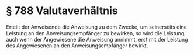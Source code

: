 # § 788 Valutaverhältnis
Erteilt der Anweisende die Anweisung zu dem Zwecke, um seinerseits eine Leistung an den Anweisungsempfänger zu bewirken, so wird die Leistung, auch wenn der Angewiesene die Anweisung annimmt, erst mit der Leistung des Angewiesenen an den Anweisungsempfänger bewirkt.